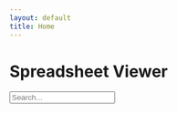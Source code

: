 ```yaml
---
layout: default
title: Home
---
```


# Spreadsheet Viewer

<style>
  td.sortedHashes {
    white-space: nowrap;        /* Don't wrap text */
    overflow: hidden;           /* Hide text that overflows */
    text-overflow: ellipsis;    /* Add ... when clipped (optional) */
    max-width: 300px;           /* Limit the width so it can overflow */
  }
</style>

<script src="https://cdnjs.cloudflare.com/ajax/libs/PapaParse/5.4.1/papaparse.min.js"></script>
<script src="/mlst-hash-template-example/assets/js/spreadsheet.js"></script>

<input type="text" id="searchInput" placeholder="Search..." />

<div id="table-container"></div>
